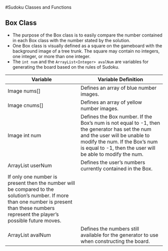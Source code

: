 #Sudoku Classes and Functions



## Box Class

- The purpose of the Box class is to easily compare the number contained in each Box class with the number stated by the solution. 
- One Box class is visually defined as a square on the gameboard with the background image of a tree trunk. The square may contain no integers, one integer, or more than one integer.
- The `int num` and the `ArrayList<Integer> avalNum` are variables for generating the board based on the rules of Sudoku.


|   Variable                 | Variable Definition                           |
| -------------------------- | --------------------------------------------- |
| Image nums[]               | Defines an array of blue number images.       |
| Image cnums[]              | Defines an array of yellow number images.     |
| Image int num              | Defines the Box number. If the Box’s num is not equal to -1, then the generator has set the num and the user will be unable to modify the num. If the Box’s num is equal to -1, then the user will be able to modify the num.|
| ArrayList<Integer> userNum | Defines the user’s numbers currently contained in the Box.
 If only one number is present then the number will be compared to the solution’s number. If more than one number is present than these numbers represent the player’s possible future moves.|
| ArrayList<Integer> avalNum | Defines the numbers still available for the generator to use when constructing the board.|


